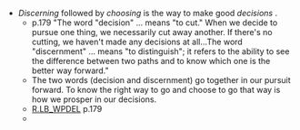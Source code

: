 -  _Discerning_  followed by  _choosing_  is the way to make good  _decisions_ . 
    - p.179 "The word "decision" ... means "to cut." When we decide to pursue one thing, we necessarily cut away another. If there's no cutting, we haven't  made any decisions at all...The word "discernment" ... means "to distinguish"; it refers to the ability to see the difference between two paths and to know which one is the better way forward."
    - The two words (decision and discernment) go together in our pursuit forward. To know the right way to go and choose to go that way is how we prosper in our decisions.
    - [R.LB_WPDEL](../DATA/R.LB_WPDEL.md) p.179
    - 
